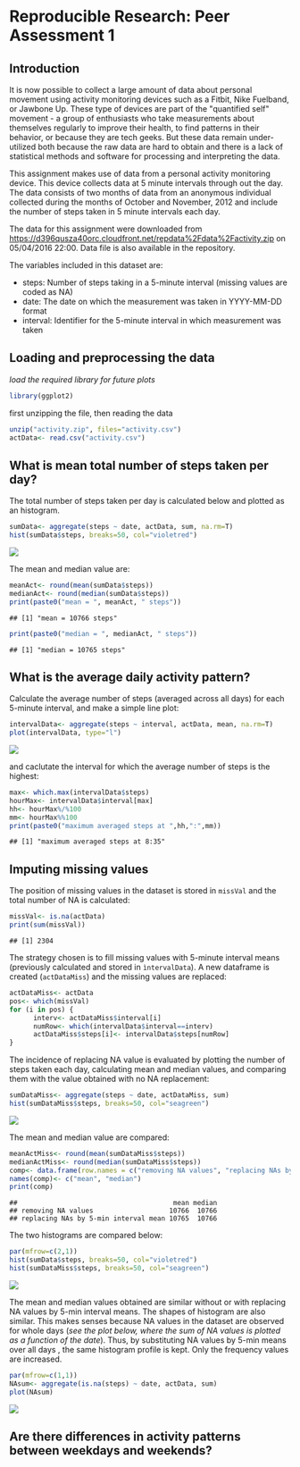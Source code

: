 # Reproducible Research: Peer Assessment 1
## Introduction
It is now possible to collect a large amount of data about personal movement using activity monitoring devices such as a Fitbit, Nike Fuelband, or Jawbone Up. These type of devices are part of the "quantified self" movement - a group of enthusiasts who take measurements about themselves regularly to improve their health, to find patterns in their behavior, or because they are tech geeks. But these data remain under-utilized both because the raw data are hard to obtain and there is a lack of statistical methods and software for processing and interpreting the data.

This assignment makes use of data from a personal activity monitoring device. This device collects data at 5 minute intervals through out the day. The data consists of two months of data from an anonymous individual collected during the months of October and November, 2012 and include the number of steps taken in 5 minute intervals each day.

The data for this assignment were downloaded from <https://d396qusza40orc.cloudfront.net/repdata%2Fdata%2Factivity.zip> on 05/04/2016 22:00. Data file is also available in the repository.

The variables included in this dataset are:

* steps: Number of steps taking in a 5-minute interval (missing values are coded as NA)
* date: The date on which the measurement was taken in YYYY-MM-DD format
* interval: Identifier for the 5-minute interval in which measurement was taken

## Loading and preprocessing the data

*load the required library for future plots*

```r
library(ggplot2)
```

first unzipping the file, then reading the data

```r
unzip("activity.zip", files="activity.csv")
actData<- read.csv("activity.csv")
```


## What is mean total number of steps taken per day?
The total number of steps taken per day is calculated below and plotted as an histogram.

```r
sumData<- aggregate(steps ~ date, actData, sum, na.rm=T)
hist(sumData$steps, breaks=50, col="violetred")
```

![](PA1_template_files/figure-html/unnamed-chunk-3-1.png)

The mean and median value are:

```r
meanAct<- round(mean(sumData$steps))
medianAct<- round(median(sumData$steps))
print(paste0("mean = ", meanAct, " steps"))
```

```
## [1] "mean = 10766 steps"
```

```r
print(paste0("median = ", medianAct, " steps"))
```

```
## [1] "median = 10765 steps"
```

## What is the average daily activity pattern?
Calculate the average number of steps (averaged across all days) for each 5-minute interval, and make a simple line plot:

```r
intervalData<- aggregate(steps ~ interval, actData, mean, na.rm=T)
plot(intervalData, type="l")
```

![](PA1_template_files/figure-html/unnamed-chunk-5-1.png)

and caclutate the interval for which the average number of steps is the highest:

```r
max<- which.max(intervalData$steps)
hourMax<- intervalData$interval[max]
hh<- hourMax%/%100
mm<- hourMax%%100
print(paste0("maximum averaged steps at ",hh,":",mm))
```

```
## [1] "maximum averaged steps at 8:35"
```

## Imputing missing values

The position of missing values in the dataset is stored in `missVal` and the total number of NA is calculated:

```r
missVal<- is.na(actData)
print(sum(missVal))
```

```
## [1] 2304
```

The strategy chosen is to fill missing values with 5-minute interval means (previously calculated and stored in `ìntervalData`). A new dataframe is created (`actDataMiss`) and the missing values are replaced:

```r
actDataMiss<- actData
pos<- which(missVal)
for (i in pos) {
      interv<- actDataMiss$interval[i]
      numRow<- which(intervalData$interval==interv)
      actDataMiss$steps[i]<- intervalData$steps[numRow]
}
```

The incidence of replacing NA value is evaluated by plotting the number of steps taken each day, calculating mean and median values, and comparing them with the value obtained with no NA replacement:

```r
sumDataMiss<- aggregate(steps ~ date, actDataMiss, sum)
hist(sumDataMiss$steps, breaks=50, col="seagreen")
```

![](PA1_template_files/figure-html/unnamed-chunk-9-1.png)

The mean and median value are compared:

```r
meanActMiss<- round(mean(sumDataMiss$steps))
medianActMiss<- round(median(sumDataMiss$steps))
comp<- data.frame(row.names = c("removing NA values", "replacing NAs by 5-min interval mean"), c(meanAct, medianAct), c(meanActMiss, medianActMiss))
names(comp)<- c("mean", "median")
print(comp)
```

```
##                                       mean median
## removing NA values                   10766  10766
## replacing NAs by 5-min interval mean 10765  10766
```

The two histograms are compared below:

```r
par(mfrow=c(2,1))
hist(sumData$steps, breaks=50, col="violetred")
hist(sumDataMiss$steps, breaks=50, col="seagreen")
```

![](PA1_template_files/figure-html/unnamed-chunk-11-1.png)

The mean and median values obtained are similar without or with replacing NA values by 5-min interval means. The shapes of histogram are also similar. This makes senses because NA values in the dataset are observed for whole days (*see the plot below, where the sum of NA values is plotted as a function of the date*). Thus, by substituting NA values by 5-min means over all days , the same histogram profile is kept. Only the frequency values are increased.


```r
par(mfrow=c(1,1))
NAsum<- aggregate(is.na(steps) ~ date, actData, sum)
plot(NAsum)
```

![](PA1_template_files/figure-html/unnamed-chunk-12-1.png)

## Are there differences in activity patterns between weekdays and weekends?

